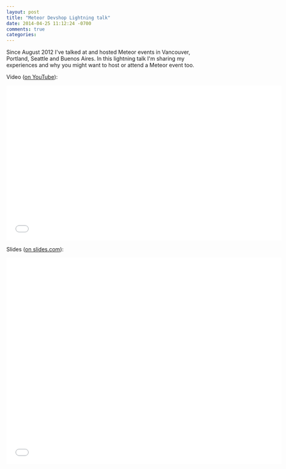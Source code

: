 ```yaml
---
layout: post
title: "Meteor Devshop Lightning talk"
date: 2014-04-25 11:12:24 -0700
comments: true
categories:
---
```


Since August 2012 I've talked at and hosted Meteor events in Vancouver, Portland, Seattle and Buenos Aires.
In this lightning talk I'm sharing my experiences and why you might want to host or attend a Meteor event too.

<!-- more -->
Video ([on YouTube](http://www.youtube.com/watch?v=zQhX5Tp6dcU&feature=share&t=1h36m25s)):
<iframe width="720" height="406" src="//www.youtube-nocookie.com/embed/zQhX5Tp6dcU?start=5785" frameborder="0" allowfullscreen></iframe>

Slides ([on slides.com](http://slides.com/dybskiy/hosting-meteor-events)):
<iframe src="//slides.com/dybskiy/hosting-meteor-events/embed" width="720" height="540" scrolling="no" frameborder="0" webkitallowfullscreen mozallowfullscreen allowfullscreen></iframe>
